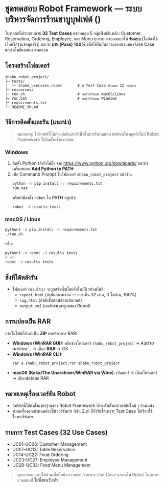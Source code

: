 # ชุดทดสอบ Robot Framework — ระบบบริหารจัดการร้านชาบูบุฟเฟต์ ()

โปรเจกต์นี้ประกอบด้วย **32 Test Cases** ครอบคลุม 5 กลุ่มฟังก์ชันหลัก: Customer, Reservation, Ordering, Employee, และ Menu
ทุกรายการออกแบบให้ **รันแบบ** (ไม่ต้องใช้เว็บหรือฐานข้อมูลจริง) และจะ **ผ่าน (Pass) 100%** เพื่อใช้ยืนยันความครบถ้วนของ Use Case และเดโมขั้นตอนการทดสอบ

## โครงสร้างโฟลเดอร์
```text
shabu_robot_project/
├─ tests/
│  └─ shabu_usecases.robot       # มี Test Case ทั้งหมด 32 รายการ
├─ resources/
├─ run.sh                        # สคริปต์รันบน macOS/Linux
├─ run.bat                       # สคริปต์รันบน Windows
├─ requirements.txt
└─ README_th.md
```

## วิธีการติดตั้งและรัน (แนะนำ)
> หมายเหตุ: โปรเจกต์นี้ไม่ต้องต่ออินเทอร์เน็ตในการรันทดสอบ แต่ถ้าเครื่องคุณยังไม่มี Robot Framework ให้ติดตั้งครั้งแรกก่อน

### Windows
1) ติดตั้ง Python (ถ้ายังไม่มี) จาก https://www.python.org/downloads/ และทำเครื่องหมาย **Add Python to PATH**
2) เปิด Command Prompt ในโฟลเดอร์ `shabu_robot_project` แล้วรัน:
   ```bat
   python -m pip install -r requirements.txt
   run.bat
   ```
   หรือถ้ามีคำสั่ง `robot` ใน PATH อยู่แล้ว:
   ```bat
   robot -d results tests
   ```

### macOS / Linux
```bash
python3 -m pip install -r requirements.txt
./run.sh
```
หรือ:
```bash
python3 -m robot -d results tests
# หรือ
robot -d results tests
```

## สิ่งที่ได้หลังรัน
- โฟลเดอร์ `results/` จะถูกสร้างขึ้นโดยอัตโนมัติ พร้อมไฟล์:
  - `report.html` (สรุปผลภาพรวม — ควรเห็น 32 ผ่าน, 0 ไม่ผ่าน, 100%)
  - `log.html` (ลำดับขั้นตอนของแต่ละเคส)
  - `output.xml` (ผลลัพธ์มาตรฐานของ Robot)

## การแปลงเป็น RAR
ภายในไฟล์ที่ส่งมาเป็น **ZIP** หากต้องการ RAR:
- **Windows (WinRAR GUI):** คลิกขวาโฟลเดอร์ `shabu_robot_project` → *Add to archive...* → เลือก **RAR** → OK
- **Windows (WinRAR CLI):**
  ```bat
  rar a shabu_robot_project.rar shabu_robot_project
  ```
- **macOS (Keka/The Unarchiver/WinRAR via Wine)**: เปิดแอป → เลือกโฟลเดอร์ → เลือกฟอร์แมต RAR

## หมายเหตุเรื่องเวอร์ชัน Robot
- สคริปต์นี้ใช้คำสั่งมาตรฐานของ Robot Framework ที่รองรับตั้งแต่เวอร์ชันใหม่ ๆ ย้อนหลัง
- หากเครื่องคุณกำหนดต้องใช้เวอร์ชันเก่า (เช่น 2.x) ก็ยังรันได้เพราะ Test Case ไม่เรียกใช้ไลบรารีพิเศษ

## รายการ Test Cases (32 Use Cases)
- UC01–UC06: Customer Management
- UC07–UC13: Table Reservation
- UC14–UC22: Food Ordering
- UC23–UC27: Employee Management
- UC28–UC32: Food Menu Management

> ทุกเคสออกแบบให้ผ่านเพื่อยืนยันความครบถ้วนของ Use Case และเดโม Robot ในสภาพแวดล้อมที่ **ไม่พึ่งพาเว็บจริง**
```
